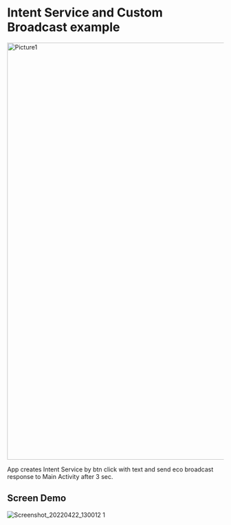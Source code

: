 # Intent Service and Custom Broadcast example

<img width="971" alt="Picture1" src="https://user-images.githubusercontent.com/45378000/164742428-936864ba-3ce8-4373-bf82-4955943002b2.png">

App creates Intent Service by btn click with text and send eco broadcast response to Main Activity after 3 sec.

## Screen Demo


![Screenshot_20220422_130012 1](https://user-images.githubusercontent.com/45378000/164760867-004dc771-dd56-474d-9914-14d040db07f5.png)

